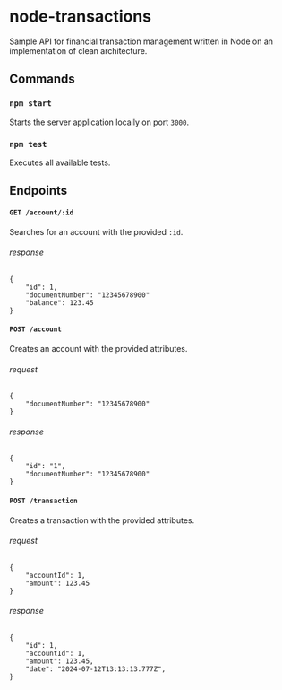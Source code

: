 # node-transactions

Sample API for financial transaction management written in Node on an implementation of clean architecture.

## Commands

### `npm start`

Starts the server application locally on port `3000`.

### `npm test`

Executes all available tests.

## Endpoints

#### `GET /account/:id`

Searches for an account with the provided `:id`.

###### response

    {
        "id": 1,
        "documentNumber": "12345678900"
        "balance": 123.45
    }

#### `POST /account`

Creates an account with the provided attributes.

###### request

    {
        "documentNumber": "12345678900"
    }

###### response

    {
        "id": "1",
        "documentNumber": "12345678900"
    }

#### `POST /transaction`

Creates a transaction with the provided attributes.

###### request

    {
        "accountId": 1,
        "amount": 123.45
    }

###### response

    {
        "id": 1,
        "accountId": 1,
        "amount": 123.45,
        "date": "2024-07-12T13:13:13.777Z",
    }
